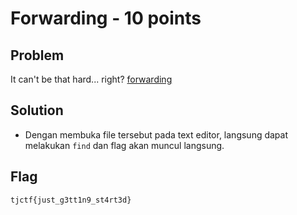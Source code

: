 # Forwarding - 10 points

## Problem
It can't be that hard... right?
[forwarding](https://static.tjctf.org/d9c4527bc1d5c58c1192f00f2e2ff68f84c345fd2522aeee63a0916897197a7a_forwarding)

## Solution
- Dengan membuka file tersebut pada text editor, langsung dapat melakukan ```find``` dan flag akan muncul langsung.

## Flag
```
tjctf{just_g3tt1n9_st4rt3d}
```

